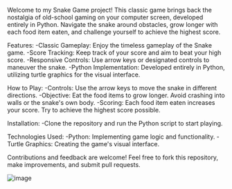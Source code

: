 Welcome to my Snake Game project! This classic game brings back the nostalgia of old-school gaming on your computer screen, developed entirely in Python. Navigate the snake around obstacles, grow longer with each food item eaten, and challenge yourself to achieve the highest score.

Features:
-Classic Gameplay: Enjoy the timeless gameplay of the Snake game.
-Score Tracking: Keep track of your score and aim to beat your high score.
-Responsive Controls: Use arrow keys or designated controls to maneuver the snake.
-Python Implementation: Developed entirely in Python, utilizing turtle graphics for the visual interface.

How to Play:
-Controls: Use the arrow keys to move the snake in different directions.
-Objective: Eat the food items to grow longer. Avoid crashing into walls or the snake's own body.
-Scoring: Each food item eaten increases your score. Try to achieve the highest score possible.

Installation:
-Clone the repository and run the Python script to start playing.

Technologies Used:
-Python: Implementing game logic and functionality.
-Turtle Graphics: Creating the game's visual interface.


Contributions and feedback are welcome! Feel free to fork this repository, make improvements, and submit pull requests.

![image](https://github.com/shreya09032003/Snake_game/assets/118650185/c55622b1-944b-4015-9d39-d30e9355d885)
